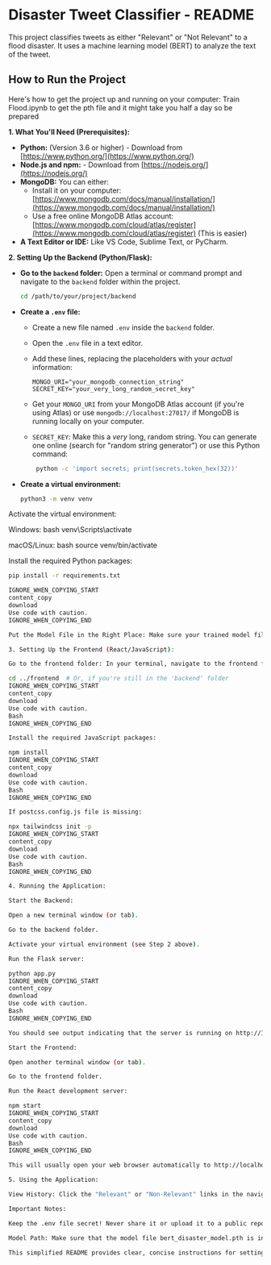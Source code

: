 # Disaster Tweet Classifier - README

This project classifies tweets as either "Relevant" or "Not Relevant" to a flood disaster.  It uses a machine learning model (BERT) to analyze the text of the tweet.

## How to Run the Project

Here's how to get the project up and running on your computer:
Train Flood.ipynb to get the pth file and it might take you half a day so be prepared

**1. What You'll Need (Prerequisites):**

*   **Python:** (Version 3.6 or higher) - Download from [https://www.python.org/](https://www.python.org/)
*   **Node.js and npm:**  - Download from [https://nodejs.org/](https://nodejs.org/)
*   **MongoDB:** You can either:
    *   Install it on your computer: [https://www.mongodb.com/docs/manual/installation/](https://www.mongodb.com/docs/manual/installation/)
    *   Use a free online MongoDB Atlas account: [https://www.mongodb.com/cloud/atlas/register](https://www.mongodb.com/cloud/atlas/register) (This is easier)
*   **A Text Editor or IDE:** Like VS Code, Sublime Text, or PyCharm.

**2. Setting Up the Backend (Python/Flask):**

*   **Go to the `backend` folder:** Open a terminal or command prompt and navigate to the `backend` folder within the project.
    ```bash
    cd /path/to/your/project/backend
    ```
*   **Create a `.env` file:**
    *   Create a new file named `.env` inside the `backend` folder.
    *   Open the `.env` file in a text editor.
    *   Add these lines, replacing the placeholders with your *actual* information:

        ```
        MONGO_URI="your_mongodb_connection_string"
        SECRET_KEY="your_very_long_random_secret_key"
        ```
    *    Get your `MONGO_URI` from your MongoDB Atlas account (if you're using Atlas) or use `mongodb://localhost:27017/` if MongoDB is running locally on your computer.
    *   `SECRET_KEY`:  Make this a *very* long, random string.  You can generate one online (search for "random string generator") or use this Python command:
        ```bash
         python -c 'import secrets; print(secrets.token_hex(32))'
        ```
* **Create a virtual environment:**
   ```bash
   python3 -m venv venv


Activate the virtual environment:

Windows:
bash venv\Scripts\activate

macOS/Linux:
bash source venv/bin/activate

Install the required Python packages:
```bash
pip install -r requirements.txt

IGNORE_WHEN_COPYING_START
content_copy
download
Use code with caution.
IGNORE_WHEN_COPYING_END

Put the Model File in the Right Place: Make sure your trained model file (bert_disaster_model.pth) is inside the backend/models folder.

3. Setting Up the Frontend (React/JavaScript):

Go to the frontend folder: In your terminal, navigate to the frontend folder.

cd ../frontend  # Or, if you're still in the 'backend' folder
IGNORE_WHEN_COPYING_START
content_copy
download
Use code with caution.
Bash
IGNORE_WHEN_COPYING_END

Install the required JavaScript packages:

npm install
IGNORE_WHEN_COPYING_START
content_copy
download
Use code with caution.
Bash
IGNORE_WHEN_COPYING_END

If postcss.config.js file is missing:

npx tailwindcss init -p
IGNORE_WHEN_COPYING_START
content_copy
download
Use code with caution.
Bash
IGNORE_WHEN_COPYING_END

4. Running the Application:

Start the Backend:

Open a new terminal window (or tab).

Go to the backend folder.

Activate your virtual environment (see Step 2 above).

Run the Flask server:

python app.py
IGNORE_WHEN_COPYING_START
content_copy
download
Use code with caution.
Bash
IGNORE_WHEN_COPYING_END

You should see output indicating that the server is running on http://127.0.0.1:5000.

Start the Frontend:

Open another terminal window (or tab).

Go to the frontend folder.

Run the React development server:

npm start
IGNORE_WHEN_COPYING_START
content_copy
download
Use code with caution.
Bash
IGNORE_WHEN_COPYING_END

This will usually open your web browser automatically to http://localhost:5173.

5. Using the Application:

View History: Click the "Relevant" or "Non-Relevant" links in the navigation bar to see lists of previously analyzed tweets.

Important Notes:

Keep the .env file secret! Never share it or upload it to a public repository (like GitHub). It contains your database connection details.

Model Path: Make sure that the model file bert_disaster_model.pth is in backend/models folder.

This simplified README provides clear, concise instructions for setting up and running the application, focusing on the essential steps. It avoids technical jargon where possible and provides direct commands to execute. It also includes crucial reminders about security (the .env file) and prerequisites.
